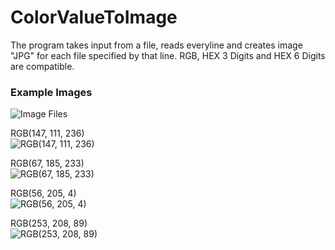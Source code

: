 # ColorValueToImage
The program takes input from a file, reads everyline and creates image "JPG" for each file specified by that line. RGB, HEX 3 Digits and HEX 6 Digits are compatible.


### Example Images

![Image Files](https://i.imgur.com/PrVP0fK.jpg)

RGB(147, 111, 236)  
![RGB(147, 111, 236)](https://i.imgur.com/ThLUci0.jpg)

RGB(67, 185, 233)  
![RGB(67, 185, 233)](https://i.imgur.com/7IHYyTM.jpg)

RGB(56, 205, 4)  
![RGB(56, 205, 4)](https://i.imgur.com/Cdpbikb.jpg)

RGB(253, 208, 89)  
![RGB(253, 208, 89)](https://i.imgur.com/7YOmys3.jpg)
